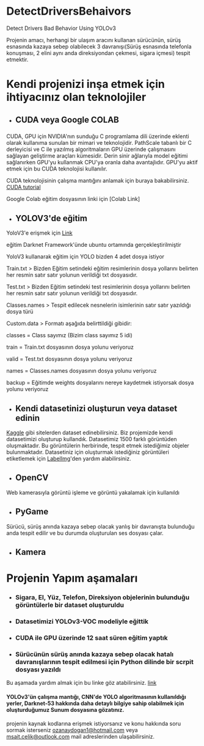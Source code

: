 # DetectDriversBehaivors
Detect Drivers Bad Behavior Using YOLOv3

Projenin amacı, herhangi bir ulaşım aracını kullanan sürücünün, sürüş esnasında kazaya sebep olabilecek 3 davranışı(Sürüş esnasında telefonla konuşması, 2 elini aynı anda direksiyondan çekmesi, sigara içmesi) tespit etmektir.

# Kendi projenizi inşa etmek için ihtiyacınız olan teknolojiler
- ## CUDA veya Google COLAB
###
CUDA, GPU için NVIDIA'nın sunduğu 
C programlama dili üzerinde eklenti olarak 
kullanıma sunulan bir mimari ve teknolojidir. 
PathScale tabanlı bir C derleyicisi ve C ile 
yazılmış algoritmaların GPU üzerinde 
çalışmasını sağlayan geliştirme araçları 
kümesidir. Derin sinir ağlarıyla model eğitimi sağlanırken GPU'yu kullanmak CPU'ya oranla daha avantajlıdır. GPU'yu aktif etmek için bu CUDA teknolojisi kullanılır.

CUDA teknolojisinin çalışma mantığını anlamak için buraya bakabilirsiniz. [CUDA tutorial](https://www.nvidia.com/content/cudazone/download/Getting_Started_w_CUDA_Training_NVISION08.pdf)

Google Colab eğitim dosyasının linki için [Colab Link]

-  ## YOLOV3'de eğitim
YoloV3'e erişmek için [Link](https://github.com/pjreddie/darknet)

eğitim Darknet Framework'ünde ubuntu ortamında gerçekleştirilmiştir

YoloV3 kullanarak eğitim için YOLO bizden 4 adet dosya istiyor

Train.txt > Bizden Eğitim setindeki eğitim resimlerinin dosya yollarını belirten her resmin satır satır yolunun verildiği txt dosyasıdır.

Test.txt > Bizden Eğitim setindeki test resimlerinin dosya yollarını belirten her resmin satır satır yolunun verildiği txt dosyasıdır.

Classes.names > Tespit edilecek nesnelerin isimlerinin satır satır yazıldığı dosya türü

Custom.data > Formatı aşağıda belirttildiği gibidir:

classes = Class sayımız (Bizim class sayımız 5 idi)

train = Train.txt dosyasının dosya yolunu veriyoruz

valid = Test.txt dosyasının dosya yolunu veriyoruz

names = Classes.names dosyasının dosya yolunu veriyoruz

backup = Eğitimde weights dosyalarını nereye kaydetmek istiyorsak  dosya yolunu veriyoruz

-  ## Kendi datasetinizi oluşturun veya dataset edinin
[Kaggle](https://www.kaggle.com/) gibi sitelerden dataset edinebilirsiniz. Biz projemizde kendi datasetimizi oluşturup kullandık. Datasetimiz 1500 farklı görüntüden oluşmaktadır. Bu görüntülerin herbirinde, tespit etmek istediğimiz objeler bulunmaktadır. Datasetiniz için oluşturmak istediğiniz görüntüleri etiketlemek için [LabelImg](https://github.com/tzutalin/labelImg)'den yardım alabilirsiniz.

-  ## OpenCV
Web kamerasıyla görüntü işleme ve görüntü yakalamak için kullanıldı

-  ## PyGame
Sürücü, sürüş anında kazaya sebep olacak yanlış bir davranışta bulunduğu anda tespit edilir ve bu durumda oluşturulan ses dosyası çalar.

-  ## Kamera

# Projenin Yapım aşamaları

- ### Sigara, El, Yüz, Telefon, Direksiyon objelerinin bulunduğu görüntülerle bir dataset oluşturuldu
- ### Datasetimizi YOLOv3-VOC modeliyle eğittik
- ### CUDA ile GPU üzerinde 12 saat süren eğitim yaptık
- ### Sürücünün sürüş anında kazaya sebep olacak hatalı davranışlarının tespit edilmesi için Python dilinde bir scrpit dosyası yazıldı
Bu aşamada yardım almak için bu linke göz atabilirsiniz. 
[link](https://github.com/pjreddie/darknet/issues/289)

#### YOLOv3'ün çalışma mantığı, CNN'de YOLO algoritmasının kullanıldığı yerler, Darknet-53 hakkında daha detaylı bilgiye sahip olabilmek için oluşturduğumuz Sunum dosyasına gözatınız.

projenin kaynak kodlarına erişmek istiyorsanız ve konu hakkında soru sormak isterseniz ozanaydogan1@hotmail.com veya msait.celik@outlook.com mail adreslerinden ulaşabilirsiniz.
